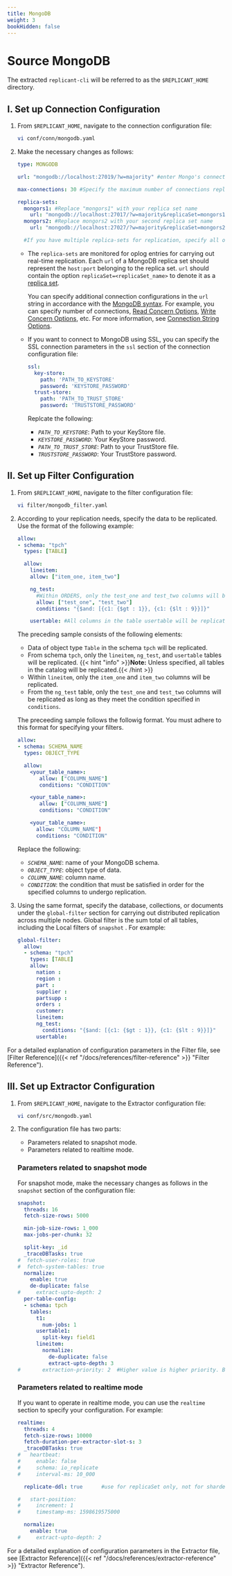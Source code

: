 ```yaml
---
title: MongoDB
weight: 3
bookHidden: false
---
```


# Source MongoDB

The extracted `replicant-cli` will be referred to as the `$REPLICANT_HOME` directory.

## I. Set up Connection Configuration

1. From `$REPLICANT_HOME`, navigate to the connection configuration file:

    ```BASH
    vi conf/conn/mongodb.yaml
    ```

2. Make the necessary changes as follows:
    ```YAML
    type: MONGODB

    url: "mongodb://localhost:27019/?w=majority" #enter Mongo's connection URL

    max-connections: 30 #Specify the maximum number of connections replicant can open in MongoDB

    replica-sets:
      mongors1: #Replace "mongors1" with your replica set name
        url: "mongodb://localhost:27017/?w=majority&replicaSet=mongors1" #Enter the URL for given replica set including sockets for all nodes
      mongors2: #Replace mongors2 with your second replica set name
        url: "mongodb://localhost:27027/?w=majority&replicaSet=mongors2" #Enter the URL for given replica set including sockets for all nodes

      #If you have multiple replica-sets for replication, specify all of them here using the format explained above. A sample second replica-set is also shown below:
    ```

    - The `replica-sets` are monitored for oplog entries for carrying out real-time replication. Each `url` of a MongoDB replica set should represent the `host:port` belonging to the replica set. `url` should contain the option `replicaSet=<replicaSet_name>` to denote it as a [replica set](https://docs.mongodb.com/manual/reference/glossary/#std-term-replica-set). 
      
      You can specify additional connection configurations in the `url` string in accordance with the [MongoDB syntax](https://docs.mongodb.com/manual/reference/connection-string/). For example, you can specify number of connections, [Read Concern Options](https://www.mongodb.com/docs/manual/reference/connection-string/#readconcern-options), [Write Concern Options](https://www.mongodb.com/docs/manual/reference/connection-string/#write-concern-options), etc. For more information, see [Connection String Options](https://www.mongodb.com/docs/manual/reference/connection-string/#connection-string-options).
    - If you want to connect to MongoDB using SSL, you can specify the SSL connection parameters in the `ssl` section of the connection configuration file:

      ```YAML
      ssl:
        key-store:
          path: 'PATH_TO_KEYSTORE'
          password: 'KEYSTORE_PASSWORD'
        trust-store:
          path: 'PATH_TO_TRUST_STORE'
          password: 'TRUSTSTORE_PASSWORD'
      ```

      Replcate the following:

      - *`PATH_TO_KEYSTORE`*: Path to your KeyStore file.
      - *`KEYSTORE_PASSWORD`*: Your KeyStore password.
      - *`PATH_TO_TRUST_STORE`*: Path to your TrustStore file.
      - *`TRUSTSTORE_PASSWORD`*: Your TrustStore password.

## II. Set up Filter Configuration

1. From `$REPLICANT_HOME`, navigate to the filter configuration file:

    ```BASH
    vi filter/mongodb_filter.yaml
    ```
2. According to your replication needs, specify the data to be replicated. Use the format of the following example:  

    ```yaml
    allow:
    - schema: "tpch"
      types: [TABLE]

      allow:
        lineitem:
        allow: ["item_one, item_two"]

        ng_test:  
          #Within ORDERS, only the test_one and test_two columns will be replicated as long as they meet the condition $and: [{c1: {$gt : 1}}, {c1: {$lt : 9}}]}
          allow: ["test_one", "test_two"]
          conditions: "{$and: [{c1: {$gt : 1}}, {c1: {$lt : 9}}]}"

        usertable: #All columns in the table usertable will be replicated without any predicates
      ```

      The preceding sample consists of the following elements:

      - Data of object type `Table` in the schema `tpch` will be replicated.
      - From schema `tpch`, only the `lineitem`, `ng_test`, and `usertable` tables will be replicated.
        {{< hint "info" >}}**Note:** Unless specified, all tables in the catalog will be replicated.{{< /hint >}}
      - Within `lineitem`, only the `item_one` and `item_two` columns will be replicated.
      - From the `ng_test` table, only the `test_one` and `test_two` columns will be replicated as long as they meet the condition specified in `conditions`.

      The preceeding sample follows the followig format. You must adhere to this format for specifying your filters.

      ```YAML
      allow:
      - schema: SCHEMA_NAME
        types: OBJECT_TYPE

        allow:
          <your_table_name>:
             allow: ["COLUMN_NAME"]
             conditions: "CONDITION"

          <your_table_name>:  
             allow: ["COLUMN_NAME"]
             conditions: "CONDITION"

          <your_table_name>:
            allow: "COLUMN_NAME"]
            conditions: "CONDITION"         
      ```

      Replace the following:

      - *`SCHEMA_NAME`*: name of your MongoDB schema.
      - *`OBJECT_TYPE`*: object type of data.
      - *`COLUMN_NAME`*: column name.
      - *`CONDITION`*: the condition that must be satisfied in order for the specified columns to undergo replication.

3. Using the same format, specify the database, collections, or documents under the `global-filter` section for carrying out distributed replication across multiple nodes. Global filter is the sum total of all tables, including the Local filters of `snapshot` . For example:

    ```YAML
    global-filter:
      allow:
      - schema: "tpch"
        types: [TABLE]
        allow:
          nation :
          region :
          part :
          supplier :
          partsupp :
          orders :
          customer:
          lineitem:
          ng_test:
            conditions: "{$and: [{c1: {$gt : 1}}, {c1: {$lt : 9}}]}"
          usertable:
    ```

For a detailed explanation of configuration parameters in the Filter file, see [Filter Reference]({{< ref "/docs/references/filter-reference" >}} "Filter Reference").

## III. Set up Extractor Configuration

1. From `$REPLICANT_HOME`, navigate to the Extractor configuration file:
   ```BASH
   vi conf/src/mongodb.yaml
   ```

2. The configuration file has two parts:

    - Parameters related to snapshot mode.
    - Parameters related to realtime mode.

    ### Parameters related to snapshot mode
    For snapshot mode, make the necessary changes as follows in the `snapshot` section of the configuration file:

    ```YAML
    snapshot:
      threads: 16
      fetch-size-rows: 5000

      min-job-size-rows: 1_000
      max-jobs-per-chunk: 32

      split-key: _id
      _traceDBTasks: true
    #  fetch-user-roles: true
    #  fetch-system-tables: true
      normalize:
        enable: true
        de-duplicate: false
    #     extract-upto-depth: 2
      per-table-config:
      - schema: tpch
        tables:
          t1:
            num-jobs: 1
          usertable1:
            split-key: field1
          lineitem:
            normalize:
              de-duplicate: false
              extract-upto-depth: 3
    #       extraction-priority: 2  #Higher value is higher priority. Both positive and negative values are allowed. Default priority is 0 if unspecified.
    ```
    
    ### Parameters related to realtime mode
    If you want to operate in realtime mode, you can use the `realtime` section to specify your configuration. For example:

    ```YAML
    realtime:
      threads: 4
      fetch-size-rows: 10000
      fetch-duration-per-extractor-slot-s: 3
      _traceDBTasks: true
    #   heartbeat:
    #     enable: false
    #     schema: io_replicate
    #     interval-ms: 10_000

      replicate-ddl: true      #use for replicaSet only, not for sharded cluster

    #   start-position:
    #     increment: 1
    #     timestamp-ms: 1598619575000

      normalize:
        enable: true
    #     extract-upto-depth: 2
    ```
 For a detailed explanation of configuration parameters in the Extractor file, see [Extractor Reference]({{< ref "/docs/references/extractor-reference" >}} "Extractor Reference").